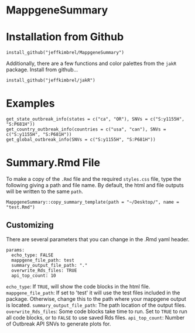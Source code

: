 # MappgeneSummary

# Installation from Github

```
install_github("jeffkimbrel/MappgeneSummary")
```

Additionally, there are a few functions and color palettes from the `jakR` package. Install from github...

```
install_github("jeffkimbrel/jakR")
```

# Examples

```
get_state_outbreak_info(states = c("ca", "OR"), SNVs = c("S:y1155H", "S:P681H"))
get_country_outbreak_info(countries = c("usa", "can"), SNVs = c("S:y1155H", "S:P681H"))
get_global_outbreak_info(SNVs = c("S:y1155H", "S:P681H"))
```

# Summary.Rmd File

To make a copy of the `.Rmd` file and the required `styles.css` file, type the following giving a path and file name. By default, the html and file outputs will be written to the same `path`. 

```
MappgeneSummary::copy_summary_template(path = "~/Desktop/", name = "test.Rmd")
```

## Customizing

There are several parameters that you can change in the .Rmd yaml header.

```
params:
  echo_type: FALSE
  mappgene_file_path: test
  summary_output_file_path: "." 
  overwrite_Rds_files: TRUE
  api_top_count: 10
```

`echo_type`: If `TRUE`, will show the code blocks in the html file.
`mappgene_file_path`: If set to 'test' it will use the test files included in the package. Otherwise, change this to the path where your mappgene output is located.
`summary_output_file_path`: The path location of the output files.
`overwrite_Rds_files`: Some code blocks take time to run. Set to `TRUE` to run all code blocks, or to `FALSE` to use saved Rds files.
`api_top_count`: Number of Outbreak API SNVs to generate plots for.
